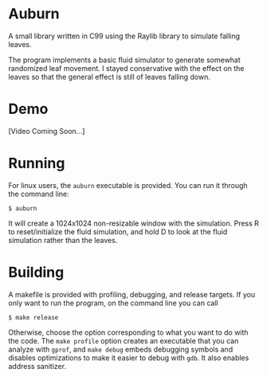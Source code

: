 # Auburn
A small library written in C99 using the Raylib library to simulate falling leaves.

The program implements a basic fluid simulator to generate somewhat randomized leaf movement. I stayed conservative with the effect on the leaves so that the general effect is still of leaves falling down.

# Demo
[Video Coming Soon...]

# Running
For linux users, the `auburn` executable is provided. You can run it through the command line:
```
$ auburn
```
It will create a 1024x1024 non-resizable window with the simulation. Press R to reset/initialize the fluid simulation, and hold D to look at the fluid simulation rather than the leaves.

# Building
A makefile is provided with profiling, debugging, and release targets. If you only want to run the program, on the command line you can call
```
$ make release
```

Otherwise, choose the option corresponding to what you want to do with the code. The `make profile` option creates an executable that you can analyze with `gprof`, and `make debug` embeds debugging symbols and disables optimizations to make it easier to debug with `gdb`. It also enables address sanitizer.
